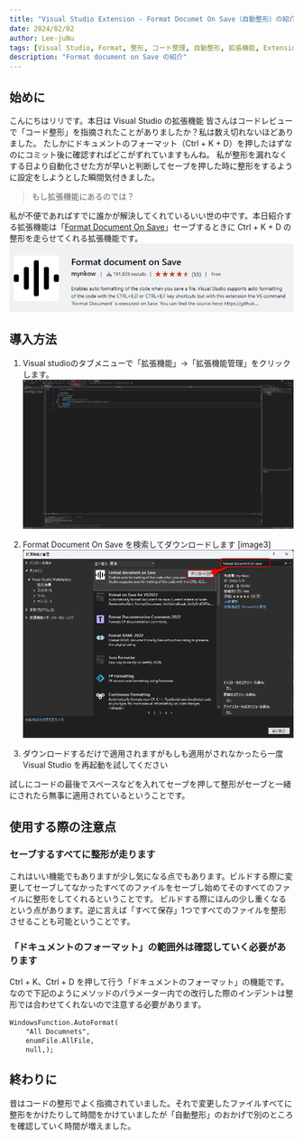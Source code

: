 ```yaml
---
title: "Visual Studio Extension - Format Documet On Save（自動整形）の紹介"
date: 2024/02/02
author: Lee-juNu
tags: [Visual Studio, Format, 整形, コード整理, 自動整形, 拡張機能, Extension ]
description: "Format document on Save の紹介"
---
```


## 始めに
こんにちはリリです。本日は Visual Studio の拡張機能
皆さんはコードレビューで「コード整形」を指摘されたことがありましたか？私は数え切れないほどありました。
たしかにドキュメントのフォーマット（Ctrl + K + D）を押したはずなのにコミット後に確認すればどこがずれていますもんね。
私が整形を漏れなくする日より自動化させた方が早いと判断してセーブを押した時に整形をするように設定をしようとした瞬間気付きました。

> もし拡張機能にあるのでは？

私が不便であればすでに誰かが解決してくれているいい世の中です。本日紹介する拡張機能は「[Format Document On Save](https://marketplace.visualstudio.com/items?itemName=mynkow.FormatdocumentonSave)」セーブするときに Ctrl + K + D の整形を走らせてくれる拡張機能です。
![Format Document On Save](images/AutoFormat01.png)


## 導入方法
1. Visual studioのタブメニューで「拡張機能」→「拡張機能管理」をクリックします。
![拡張機能の追加メニュー](images/AutoFormat02.png)

2. Format Document On Save を検索してダウンロードします
[image3]
![Format document On Save のダウンロード](images/AutoFormat03.png)

3. ダウンロードするだけで適用されますがもしも適用がされなかったら一度 Visual Studio を再起動を試してください

試しにコードの最後でスペースなどを入れてセーブを押して整形がセーブと一緒にされたら無事に適用されているということです。

## 使用する際の注意点

### セーブするすべてに整形が走ります

これはいい機能でもありますが少し気になる点でもあります。ビルドする際に変更してセーブしてなかったすべてのファイルをセーブし始めてそのすべてのファイルに整形をしてくれるということです。
ビルドする際にほんの少し重くなるという点があります。逆に言えば「すべて保存」1つですべてのファイルを整形させることも可能ということです。


### 「ドキュメントのフォーマット」の範囲外は確認していく必要があります

Ctrl + K、Ctrl + D を押して行う「ドキュメントのフォーマット」の機能です。
なので下記のようにメソッドのパラメーター内での改行した際のインデントは整形では合わせてくれないので注意する必要があります。

```
WindowsFunction.AutoFormat(
    "All Documnets",
    enumFile.AllFile,
    null,);
```

## 終わりに

昔はコードの整形でよく指摘されていました。それで変更したファイルすべてに整形をかけたりして時間をかけていましたが「自動整形」のおかげで別のところを確認していく時間が増えました。

